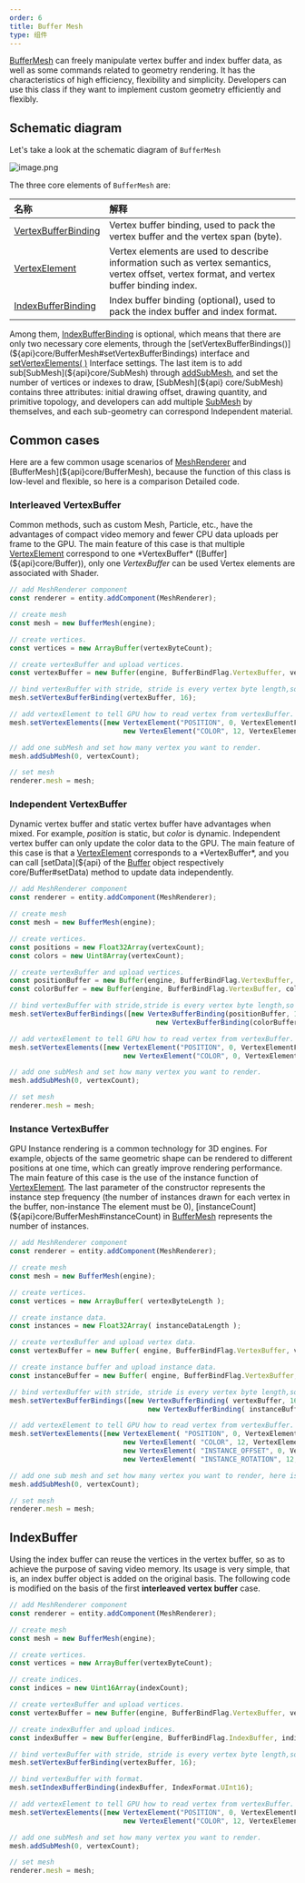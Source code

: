 ```yaml
---
order: 6
title: Buffer Mesh
type: 组件
---
```


[BufferMesh]() can freely manipulate vertex buffer and index buffer data, as well as some commands related to geometry rendering. It has the characteristics of high efficiency, flexibility and simplicity. Developers can use this class if they want to implement custom geometry efficiently and flexibly.

<playground src="buffer-mesh.ts"></playground>

## Schematic diagram
Let's take a look at the schematic diagram of `BufferMesh`

![image.png](https://gw.alipayobjects.com/mdn/rms_7c464e/afts/img/A*piB3Q4501loAAAAAAAAAAAAAARQnAQ)

The three core elements of `BufferMesh` are:

|名称|解释|
|:--|:--|
|[VertexBufferBinding](${api}core/VertexBufferBinding)|Vertex buffer binding, used to pack the vertex buffer and the vertex span (byte).|
|[VertexElement](${api}core/VertexElement)|Vertex elements are used to describe information such as vertex semantics, vertex offset, vertex format, and vertex buffer binding index.|
|[IndexBufferBinding](${api}core/IndexBufferBinding)|Index buffer binding (optional), used to pack the index buffer and index format.|

Among them, [IndexBufferBinding](${api}core/IndexBufferBinding) is optional, which means that there are only two necessary core elements, through the [setVertexBufferBindings()](${api}core/BufferMesh#setVertexBufferBindings) interface and [setVertexElements( )](${api}core/BufferMesh#setVertexElements) Interface settings. The last item is to add sub[SubMesh](${api}core/SubMesh) through [addSubMesh](${api}core/BufferMesh#addSubMesh), and set the number of vertices or indexes to draw, [SubMesh](${api} core/SubMesh) contains three attributes: initial drawing offset, drawing quantity, and primitive topology, and developers can add multiple [SubMesh](${api}core/SubMesh) by themselves, and each sub-geometry can correspond Independent material.


## Common cases
Here are a few common usage scenarios of [MeshRenderer](${api}core/MeshRenderer) and [BufferMesh](${api}core/BufferMesh), because the function of this class is low-level and flexible, so here is a comparison Detailed code.

### Interleaved VertexBuffer
Common methods, such as custom Mesh, Particle, etc., have the advantages of compact video memory and fewer CPU data uploads per frame to the GPU. The main feature of this case is that multiple [VertexElement](${api}core/VertexElement) correspond to one *VertexBuffer* ([Buffer](${api}core/Buffer)), only one *VertexBuffer* can be used Vertex elements are associated with Shader.

```typescript
// add MeshRenderer component
const renderer = entity.addComponent(MeshRenderer);

// create mesh
const mesh = new BufferMesh(engine);

// create vertices.
const vertices = new ArrayBuffer(vertexByteCount);

// create vertexBuffer and upload vertices.
const vertexBuffer = new Buffer(engine, BufferBindFlag.VertexBuffer, vertices);

// bind vertexBuffer with stride, stride is every vertex byte length,so the value is 16.
mesh.setVertexBufferBinding(vertexBuffer, 16);

// add vertexElement to tell GPU how to read vertex from vertexBuffer.
mesh.setVertexElements([new VertexElement("POSITION", 0, VertexElementFormat.Vector3, 0),
                            new VertexElement("COLOR", 12, VertexElementFormat.NormalizedUByte4, 0)]);

// add one subMesh and set how many vertex you want to render.
mesh.addSubMesh(0, vertexCount);

// set mesh
renderer.mesh = mesh;
```
### Independent VertexBuffer
Dynamic vertex buffer and static vertex buffer have advantages when mixed. For example, *position* is static, but *color* is dynamic. Independent vertex buffer can only update the color data to the GPU. The main feature of this case is that a [VertexElement](${api}core/VertexElement) corresponds to a *VertexBuffer*, and you can call [setData](${api} of the [Buffer](${api}core/Buffer) object respectively core/Buffer#setData) method to update data independently.

```typescript
// add MeshRenderer component
const renderer = entity.addComponent(MeshRenderer);

// create mesh
const mesh = new BufferMesh(engine);

// create vertices.
const positions = new Float32Array(vertexCount);
const colors = new Uint8Array(vertexCount);

// create vertexBuffer and upload vertices.
const positionBuffer = new Buffer(engine, BufferBindFlag.VertexBuffer, positions);
const colorBuffer = new Buffer(engine, BufferBindFlag.VertexBuffer, colors);

// bind vertexBuffer with stride,stride is every vertex byte length,so the value is 12.
mesh.setVertexBufferBindings([new VertexBufferBinding(positionBuffer, 12),
                                 	new VertexBufferBinding(colorBuffer, 4)]);

// add vertexElement to tell GPU how to read vertex from vertexBuffer.
mesh.setVertexElements([new VertexElement("POSITION", 0, VertexElementFormat.Vector3, 0),
                            new VertexElement("COLOR", 0, VertexElementFormat.NormalizedUByte4, 1)]);

// add one subMesh and set how many vertex you want to render.
mesh.addSubMesh(0, vertexCount);

// set mesh
renderer.mesh = mesh;
```


### Instance VertexBuffer
GPU Instance rendering is a common technology for 3D engines. For example, objects of the same geometric shape can be rendered to different positions at one time, which can greatly improve rendering performance. The main feature of this case is the use of the instance function of [VertexElement](${api}core/VertexElement). The last parameter of the constructor represents the instance step frequency (the number of instances drawn for each vertex in the buffer, non-instance The element must be 0), [instanceCount](${api}core/BufferMesh#instanceCount) in [BufferMesh](${api}core/BufferMesh) represents the number of instances.

```typescript
// add MeshRenderer component
const renderer = entity.addComponent(MeshRenderer);

// create mesh
const mesh = new BufferMesh(engine);

// create vertices.
const vertices = new ArrayBuffer( vertexByteLength );

// create instance data.
const instances = new Float32Array( instanceDataLength );

// create vertexBuffer and upload vertex data.
const vertexBuffer = new Buffer( engine, BufferBindFlag.VertexBuffer, vertices );

// create instance buffer and upload instance data.
const instanceBuffer = new Buffer( engine, BufferBindFlag.VertexBuffer, instances );

// bind vertexBuffer with stride, stride is every vertex byte length,so the value is 16.
mesh.setVertexBufferBindings([new VertexBufferBinding( vertexBuffer, 16 ),
                                  new VertexBufferBinding( instanceBuffer, 12 )]);

// add vertexElement to tell GPU how to read vertex from vertexBuffer.
mesh.setVertexElements([new VertexElement( "POSITION", 0, VertexElementFormat.Vector3, 0 ),
                            new VertexElement( "COLOR", 12, VertexElementFormat.NormalizedUByte4, 0 ),
                            new VertexElement( "INSTANCE_OFFSET", 0, VertexElementFormat.Vector3, 1 , 1 ),
                            new VertexElement( "INSTANCE_ROTATION", 12, VertexElementFormat.Vector3, 1 , 1 )]]);

// add one sub mesh and set how many vertex you want to render, here is full vertexCount.
mesh.addSubMesh(0, vertexCount);

// set mesh
renderer.mesh = mesh;
```


## IndexBuffer
Using the index buffer can reuse the vertices in the vertex buffer, so as to achieve the purpose of saving video memory. Its usage is very simple, that is, an index buffer object is added on the original basis. The following code is modified on the basis of the first **interleaved vertex buffer** case.

```typescript
// add MeshRenderer component
const renderer = entity.addComponent(MeshRenderer);

// create mesh
const mesh = new BufferMesh(engine);

// create vertices.
const vertices = new ArrayBuffer(vertexByteCount);

// create indices.
const indices = new Uint16Array(indexCount);

// create vertexBuffer and upload vertices.
const vertexBuffer = new Buffer(engine, BufferBindFlag.VertexBuffer, vertices);

// create indexBuffer and upload indices.
const indexBuffer = new Buffer(engine, BufferBindFlag.IndexBuffer, indices);

// bind vertexBuffer with stride, stride is every vertex byte length,so the value is 16.
mesh.setVertexBufferBinding(vertexBuffer, 16);

// bind vertexBuffer with format.
mesh.setIndexBufferBinding(indexBuffer, IndexFormat.UInt16);

// add vertexElement to tell GPU how to read vertex from vertexBuffer.
mesh.setVertexElements([new VertexElement("POSITION", 0, VertexElementFormat.Vector3, 0),
                            new VertexElement("COLOR", 12, VertexElementFormat.NormalizedUByte4, 0)]);

// add one subMesh and set how many vertex you want to render.
mesh.addSubMesh(0, vertexCount);

// set mesh
renderer.mesh = mesh;
```